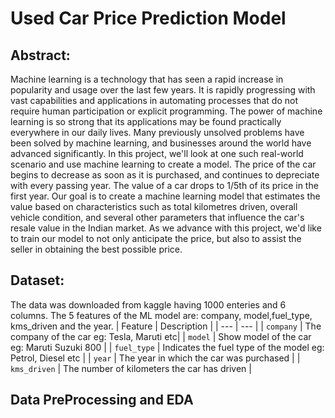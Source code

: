 # Used Car Price Prediction Model
## Abstract:
Machine learning is a technology that has seen a
rapid increase in popularity and usage over the last few years.
It is rapidly progressing with vast capabilities and applications
in automating processes that do not require human
participation or explicit programming. The power of machine
learning is so strong that its applications may be found
practically everywhere in our daily lives. Many previously
unsolved problems have been solved by machine learning, and
businesses around the world have advanced significantly. In this
project, we'll look at one such real-world scenario and use
machine learning to create a model. The price of the car begins
to decrease as soon as it is purchased, and continues to
depreciate with every passing year. The value of a car drops to
1/5th of its price in the first year. Our goal is to create a machine
learning model that estimates the value based on characteristics
such as total kilometres driven, overall vehicle condition, and
several other parameters that influence the car's resale value in
the Indian market. As we advance with this project, we'd like to
train our model to not only anticipate the price, but also to assist
the seller in obtaining the best possible price.

## Dataset:
The data was downloaded from kaggle having 1000 enteries and 6 columns. The 5 features of the ML model are: company, model,fuel_type, kms_driven and the year. 
| Feature | Description |
| --- | --- |
| `company` | The company of the car eg: Tesla, Maruti etc|
| `model` | Show model of the car eg: Maruti Suzuki 800 |
| `fuel_type` | Indicates the fuel type of the model eg: Petrol, Diesel etc |
| `year` | The year in which the car was purchased |
| `kms_driven` | The number of kilometers the car has driven |

## Data PreProcessing and EDA



